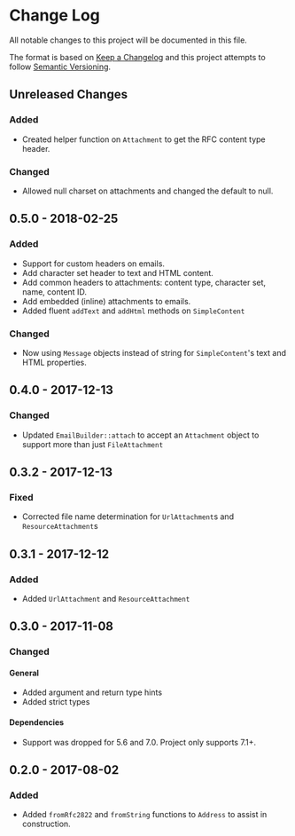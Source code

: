 # Change Log

All notable changes to this project will be documented in this file.

The format is based on [Keep a Changelog](http://keepachangelog.com/en/1.0.0/)
and this project attempts to follow [Semantic Versioning](http://semver.org/spec/v2.0.0.html).

## Unreleased Changes

### Added

* Created helper function on `Attachment` to get the RFC content type header.

### Changed

* Allowed null charset on attachments and changed the default to null.

## 0.5.0 - 2018-02-25

### Added

* Support for custom headers on emails.
* Add character set header to text and HTML content.
* Add common headers to attachments: content type, character set, name, content ID.
* Add embedded (inline) attachments to emails.
* Added fluent `addText` and `addHtml` methods on `SimpleContent`

### Changed

* Now using `Message` objects instead of string for `SimpleContent`'s text and HTML properties.

## 0.4.0 - 2017-12-13

### Changed

* Updated `EmailBuilder::attach` to accept an `Attachment` object to support more than just `FileAttachment`

## 0.3.2 - 2017-12-13

### Fixed

* Corrected file name determination for `UrlAttachment`s and `ResourceAttachment`s

## 0.3.1 - 2017-12-12

### Added

* Added `UrlAttachment` and `ResourceAttachment`

## 0.3.0 - 2017-11-08

### Changed

#### General

* Added argument and return type hints
* Added strict types

#### Dependencies

* Support was dropped for 5.6 and 7.0. Project only supports 7.1+.

## 0.2.0 - 2017-08-02

### Added

* Added `fromRfc2822` and `fromString` functions to `Address` to assist in construction.

